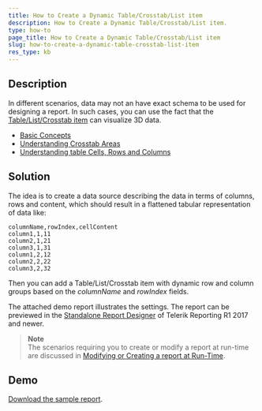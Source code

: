 ```yaml
---
title: How to Create a Dynamic Table/Crosstab/List item
description: How to Create a Dynamic Table/Crosstab/List item.
type: how-to
page_title: How to Create a Dynamic Table/Crosstab/List item
slug: how-to-create-a-dynamic-table-crosstab-list-item
res_type: kb
---
```


  
## Description

In different scenarios, data may not an have exact schema to be used for designing a report. In such cases, you can use the fact that the [Table/List/Crosstab item](../table-working-with-table-cross-table-list-items) can visualize 3D data.

- [Basic Concepts](../table-understanding-table-items)
- [Understanding Crosstab Areas](../table-understanding-crosstab-areas)
- [Understanding table Cells, Rows and Columns](../table-understanding-cells-rows-columns)

  
## Solution

The idea is to create a data source describing the data in terms of columns, rows and content, which should result in a flattened tabular representation of data like:

```
columnName,rowIndex,cellContent
column1,1,11
column2,1,21
column3,1,31
column1,2,12
column2,2,22
column3,2,32
```

Then you can add a Table/List/Crosstab item with dynamic row and column groups based on the *columnName* and *rowIndex* fields.  

The attached demo report illustrates the settings. The report can be previewed in the [Standalone Report Designer](../standalone-report-designer) of Telerik Reporting R1 2017 and newer.

> **Note**
> <br/>
> The scenarios requiring you to create or modify a report at run-time are discussed in [Modifying or Creating a report at Run-Time](./modifying-or-creating-a-report-at-run-time).

## Demo
[Download the sample report](resources/reportdynamiccolumns.zip).

